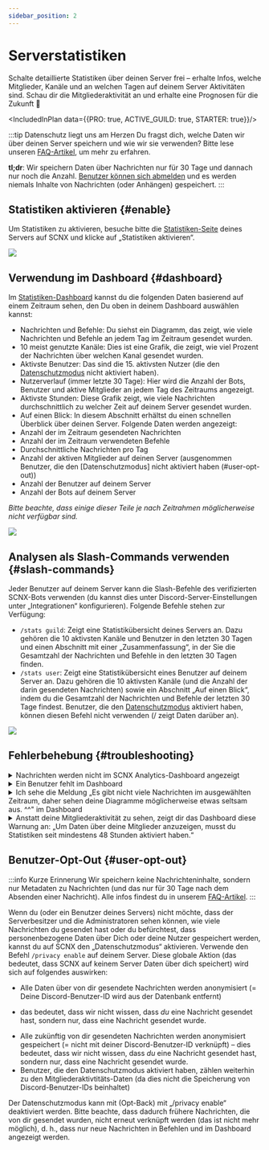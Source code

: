```yaml
---
sidebar_position: 2
---
```


# Serverstatistiken

Schalte detaillierte Statistiken über deinen Server frei – erhalte Infos, welche Mitglieder, Kanäle und an welchen Tagen auf deinem Server Aktivitäten sind.
Schau dir die Mitgliederaktivität an und erhalte eine Prognosen für die Zukunft 🔮

<IncludedInPlan data={{PRO: true, ACTIVE_GUILD: true, STARTER: true}}/>


:::tip Datenschutz liegt uns am Herzen
Du fragst dich, welche Daten wir über deinen Server speichern und wie wir sie verwenden? Bitte lese 
unseren [FAQ-Artikel](https://faq.scnx.app/datenerhebung-bei-statistiken/), um mehr zu erfahren.

**tl;dr**: Wir speichern Daten über Nachrichten nur für 30 Tage und dannach nur noch die Anzahl.
[Benutzer können sich abmelden](#user-opt-out) und es werden niemals Inhalte von Nachrichten (oder Anhängen) gespeichert.
:::

## Statistiken aktivieren {#enable}

Um Statistiken zu aktivieren, besuche bitte die [Statistiken-Seite](https://scnx.app/de/glink?page=analytics) deines Servers auf SCNX und klicke auf
„Statistiken aktivieren“.

![](@site/docs/assets/scnx/guilds/analytics/setup.png)

## Verwendung im Dashboard {#dashboard}

Im [Statistiken-Dashboard](https://scnx.app/de/glink?page=analytics) kannst du die folgenden Daten basierend auf einem Zeitraum sehen, den Du oben in deinem Dashboard auswählen kannst:
* Nachrichten und Befehle: Du siehst ein Diagramm, das zeigt, wie viele Nachrichten und Befehle an jedem Tag im Zeitraum gesendet wurden.
* 10 meist genutzte Kanäle: Dies ist eine Grafik, die zeigt, wie viel Prozent der Nachrichten über welchen Kanal gesendet wurden.
* Aktivste Benutzer: Das sind die 15. aktivsten Nutzer (die den [Datenschutzmodus](#user-opt-out) nicht aktiviert haben).
* Nutzerverlauf (immer letzte 30 Tage): Hier wird die Anzahl der Bots, Benutzer und aktive Mitglieder an jedem Tag des Zeitraums angezeigt.
* Aktivste Stunden: Diese Grafik zeigt, wie viele Nachrichten durchschnittlich zu welcher Zeit auf deinem Server gesendet wurden.
* Auf einen Blick: In diesem Abschnitt erhältst du einen schnellen Überblick über deinen Server. Folgende Daten werden angezeigt:
* Anzahl der im Zeitraum gesendeten Nachrichten
* Anzahl der im Zeitraum verwendeten Befehle
* Durchschnittliche Nachrichten pro Tag
* Anzahl der aktiven Mitglieder auf deinen Server (ausgenommen Benutzer, die den [Datenschutzmodus] nicht aktiviert haben (#user-opt-out))
* Anzahl der Benutzer auf deinem Server
* Anzahl der Bots auf deinem Server

*Bitte beachte, dass einige dieser Teile je nach Zeitrahmen möglicherweise nicht verfügbar sind.*

![](@site/docs/assets/scnx/guilds/analytics/dashboard.png)


## Analysen als Slash-Commands verwenden {#slash-commands}

Jeder Benutzer auf deinem Server kann die Slash-Befehle des verifizierten SCNX-Bots verwenden (du kannst dies unter
Discord-Server-Einstellungen unter „Integrationen“ konfigurieren). Folgende Befehle stehen zur Verfügung:

* `/stats guild`: Zeigt eine Statistikübersicht deines Servers an. Dazu gehören die 10 aktivsten Kanäle und Benutzer in den
letzten 30 Tagen und einen Abschnitt mit einer „Zusammenfassung“, in der Sie die Gesamtzahl der Nachrichten und Befehle in den letzten 30 Tagen finden.
* `/stats user`: Zeigt eine Statistikübersicht eines Benutzer auf deinem Server an. Dazu gehören die 10 aktivsten Kanäle (und die Anzahl der darin gesendeten Nachrichten) sowie ein Abschnitt „Auf einen Blick“, indem du die Gesamtzahl der Nachrichten und Befehle der letzten 30 Tage findest.
Benutzer, die den [Datenschutzmodus](#user-opt-out) aktiviert haben, können diesen Befehl nicht verwenden (/ zeigt Daten darüber an).

![](@site/docs/assets/scnx/guilds/analytics/commands.png)


## Fehlerbehebung {#troubleshooting}

<details>
    <summary>Nachrichten werden nicht im SCNX Analytics-Dashboard angezeigt</summary>
    <ul>
        <li>Bitte stelle sicher, dass der (verifizierte) SCNX-Bot berechtigt ist, den Kanal anzuzeigen, in den die Nachricht gesendet wurden.
        </li>
        <li>Bitte beachte, dass das Dashboard ein Ergebnis einige Minuten lang zwischenspeichert. Bitte überprüfe den Zeitpunkt, an dem
            das Ergebnis im Dashboard generiert wurde (dies wird oben auf der Seite angezeigt und sollte wie folgt aussehen: „Diese Zusammenfassung wurde
            generiert um 11:30:28 Uhr").
        </li>
        <li>Versuche, das Statistiken-Dashboard in ein paar Minuten zu aktualisieren.</li>
        <li>Benutzer, die den <a href="#user-opt-out">Datenschutzmodus</a> aktiviert haben, werden nicht im Dashboard angezeigt.
        </li>
    </ul>
</details>
<details>
    <summary>Ein Benutzer fehlt im Dashboard</summary>
    <ul>
        <li>Stell sicher, dass der Benutzer eine Nachricht an einen Kanal gesendet hat, auf den der (verifizierte) SCNX-Bot zugriff hat.</li>
        <li>Versuche, das Statistiken-Dashboard in ein paar Minuten zu aktualisieren.</li>
        <li>Benutzer, die den <a href="#user-opt-out">Datenschutzmodus</a> aktiviert haben, werden nicht im Dashboard angezeigt.
        </li>
    </ul>
</details>
<details>
    <summary>Ich sehe die Meldung „Es gibt nicht viele Nachrichten im ausgewählten Zeitraum, daher sehen deine Diagramme möglicherweise etwas seltsam aus. ^^"  im Dashboard
    </summary>
    <ul>
        <li>Stelle sicher, dass Statistiken länger als 48 Stunden aktiviert sind.</li>
        <li>Aktualisiere dein Dashboard.</li>
        <li>Stelle sicher, dass Du einen ausreichenden Zeitraum ausgewählt hast (z. B. „Letzte 30 Tage“ statt „Letzte 24 Stunden“).</li>
        <li>Stelle sicher, dass im ausgewählten Zeitraum mehr als 100 Nachrichten gesendet wurden.</li>
        <li>Bitte stelle sicher, dass der (verifizierte) SCNX-Bot auf den Kanal zugreifen kann und den Nachrichtenverlauf sehen kann, über den die Nachrichten gesendet wurden.
        </li>
    </ul>
</details>
<details>
    <summary>Anstatt deine Mitgliederaktivität zu sehen, zeigt dir das Dashboard diese Warnung an: „Um Daten über deine Mitglieder anzuzeigen,
        musst du Statistiken seit mindestens 48 Stunden aktiviert haben.“
    </summary>
    <ul>
        <li>Stelle sicher, dass Statistiken länger als 48 Stunden aktiviert sind.</li>
        <li>Aktualisiere das Dashboard.</li>
        <li>Stelle sicher, dass SCNX mindestens einen Kanal auf deinem Server sehen kann.</li>
    </ul>
</details>

## Benutzer-Opt-Out {#user-opt-out}

:::info Kurze Erinnerung
Wir speichern keine Nachrichteninhalte, sondern nur Metadaten zu Nachrichten (und das nur für 30 Tage nach dem Absenden einer Nachricht).
Alle infos findest du in unserem [FAQ-Artikel](https://faq.scnx.app/de/data-collection-with-analytics/).
:::

Wenn du (oder ein Benutzer deines Servers) nicht möchte, dass der Serverbesitzer und die Administratoren sehen können, wie viele Nachrichten du
gesendet hast oder du befürchtest, dass personenbezogene Daten über Dich oder deine Nutzer gespeichert werden, kannst du auf SCNX den „Datenschutzmodus“ aktivieren.
Verwende den Befehl `/privacy enable` auf deinem Server. Diese globale Aktion (das bedeutet, dass SCNX auf keinem Server Daten über dich speichert)
wird sich auf folgendes auswirken:

* Alle Daten über von dir gesendete Nachrichten werden anonymisiert (= Deine Discord-Benutzer-ID wird aus der Datenbank entfernt)
 - das bedeutet, dass wir nicht wissen, dass *du* eine Nachricht gesendet hast, sondern nur, dass eine Nachricht gesendet wurde.
* Alle zukünftig von dir gesendeten Nachrichten werden anonymisiert gespeichert (= nicht mit deiner Discord-Benutzer-ID verknüpft) – dies
bedeutet, dass wir nicht wissen, dass *du* eine Nachricht gesendet hast, sondern nur, dass eine Nachricht gesendet wurde.
* Benutzer, die den Datenschutzmodus aktiviert haben, zählen weiterhin zu den Mitgliederaktivtitäts-Daten (da dies nicht die Speicherung von Discord-Benutzer-IDs beinhaltet)

Der Datenschutzmodus kann mit (Opt-Back) mit „/privacy enable“ deaktiviert werden. Bitte beachte, dass dadurch frühere Nachrichten, die von dir gesendet wurden, nicht erneut verknüpft werden 
(das ist nicht mehr möglich), d. h., dass nur neue Nachrichten in Befehlen und im Dashboard angezeigt werden.
